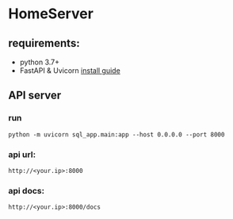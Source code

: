 # HomeServer

## requirements:
- python 3.7+
- FastAPI & Uvicorn [install guide](https://fastapi.tiangolo.com/)


## API server
### run
```
python -m uvicorn sql_app.main:app --host 0.0.0.0 --port 8000
```

### api url:
```
http://<your.ip>:8000
```

### api docs:
```
http://<your.ip>:8000/docs
```
